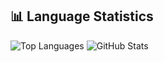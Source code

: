 ## 📊 Language Statistics

![Top Languages](https://github-readme-stats.vercel.app/api/top-langs/?username=Giuseppe-Ubertiello&layout=compact&langs_count=8)
![GitHub Stats](https://github-readme-stats.vercel.app/api?username=Giuseppe-Ubertiello&show_icons=true&theme=default)
<!--
**Giuseppe-Ubertiello/Giuseppe-Ubertiello** is a ✨ _special_ ✨ repository because its `README.md` (this file) appears on your GitHub profile.

Here are some ideas to get you started:

- 🔭 I’m currently working on ...
- 🌱 I’m currently learning ...
- 👯 I’m looking to collaborate on ...
- 🤔 I’m looking for help with ...
- 💬 Ask me about ...
- 📫 How to reach me: ...
- 😄 Pronouns: ...
- ⚡ Fun fact: ...
-->

